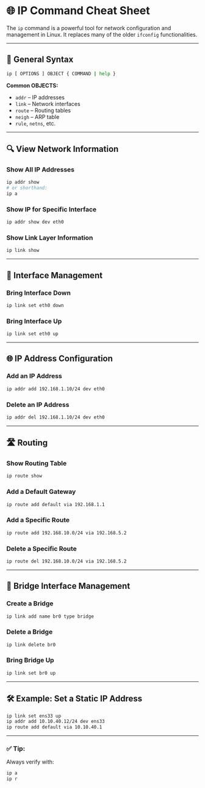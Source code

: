 
# 🌐 IP Command Cheat Sheet

The `ip` command is a powerful tool for network configuration and management in Linux. It replaces many of the older `ifconfig` functionalities.

---

## 📌 General Syntax

```bash
ip [ OPTIONS ] OBJECT { COMMAND | help }
```

**Common OBJECTS:**

* `addr` – IP addresses
* `link` – Network interfaces
* `route` – Routing tables
* `neigh` – ARP table
* `rule`, `netns`, etc.

---

## 🔍 View Network Information

### Show All IP Addresses

```bash
ip addr show
# or shorthand:
ip a
```

### Show IP for Specific Interface

```bash
ip addr show dev eth0
```

### Show Link Layer Information

```bash
ip link show
```

---

## 🔧 Interface Management

### Bring Interface Down

```bash
ip link set eth0 down
```

### Bring Interface Up

```bash
ip link set eth0 up
```

---

## 🌐 IP Address Configuration

### Add an IP Address

```bash
ip addr add 192.168.1.10/24 dev eth0
```

### Delete an IP Address

```bash
ip addr del 192.168.1.10/24 dev eth0
```

---

## 🛣️ Routing

### Show Routing Table

```bash
ip route show
```

### Add a Default Gateway

```bash
ip route add default via 192.168.1.1
```

### Add a Specific Route

```bash
ip route add 192.168.10.0/24 via 192.168.5.2
```

### Delete a Specific Route

```bash
ip route del 192.168.10.0/24 via 192.168.5.2
```

---

## 🧱 Bridge Interface Management

### Create a Bridge

```bash
ip link add name br0 type bridge
```

### Delete a Bridge

```bash
ip link delete br0
```

### Bring Bridge Up

```bash
ip link set br0 up
```

---

## 🛠️ Example: Set a Static IP Address

```bash
ip link set ens33 up
ip addr add 10.10.40.12/24 dev ens33
ip route add default via 10.10.40.1
```

---

### ✅ Tip:

Always verify with:

```bash
ip a
ip r
```

